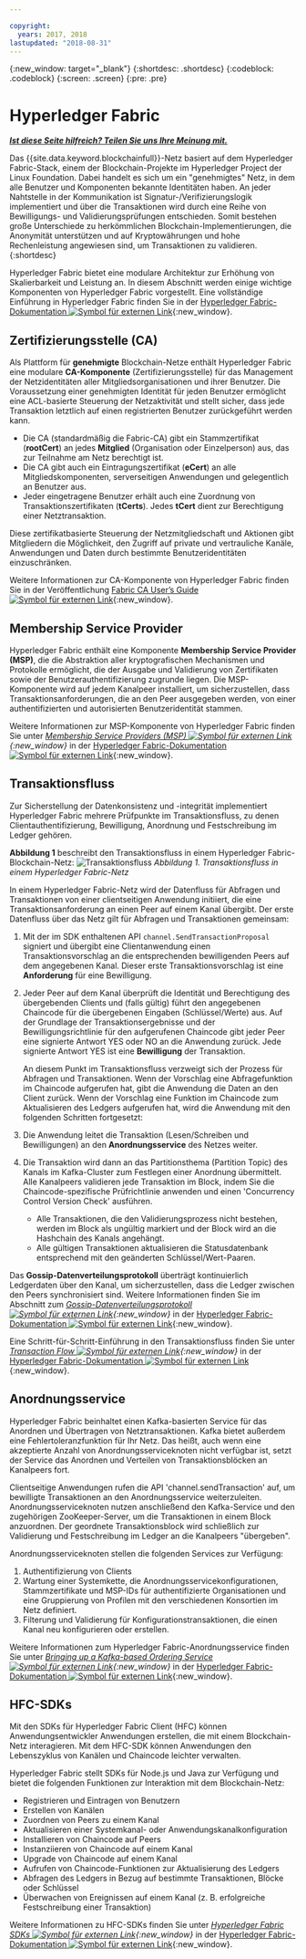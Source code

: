 ```yaml
---

copyright:
  years: 2017, 2018
lastupdated: "2018-08-31"
---
```


{:new_window: target="_blank"}
{:shortdesc: .shortdesc}
{:codeblock: .codeblock}
{:screen: .screen}
{:pre: .pre}


# Hyperledger Fabric


***[Ist diese Seite hilfreich? Teilen Sie uns Ihre Meinung mit.](https://www.surveygizmo.com/s3/4501493/IBM-Blockchain-Documentation)***


Das {{site.data.keyword.blockchainfull}}-Netz basiert auf dem Hyperledger Fabric-Stack, einem der Blockchain-Projekte im Hyperledger Project der Linux Foundation.  Dabei handelt es sich um ein "genehmigtes" Netz, in dem alle Benutzer und Komponenten bekannte Identitäten haben.  An jeder Nahtstelle in der Kommunikation ist Signatur-/Verifizierungslogik implementiert und über die Transaktionen wird durch eine Reihe von Bewilligungs- und Validierungsprüfungen entschieden.  Somit bestehen große Unterschiede zu herkömmlichen Blockchain-Implementierungen, die Anonymität unterstützen und auf Kryptowährungen und hohe Rechenleistung angewiesen sind, um Transaktionen zu validieren.  
{:shortdesc}

Hyperledger Fabric bietet eine modulare Architektur zur Erhöhung von Skalierbarkeit und Leistung an.  In diesem Abschnitt werden einige wichtige Komponenten von Hyperledger Fabric vorgestellt.  Eine vollständige Einführung in Hyperledger Fabric finden Sie in der [Hyperledger Fabric-Dokumentation ![Symbol für externen Link](../images/external_link.svg "Symbol für externen Link")](http://hyperledger-fabric.readthedocs.io/en/release-1.1/){:new_window}.  

## Zertifizierungsstelle (CA)  
Als Plattform für **genehmigte** Blockchain-Netze enthält Hyperledger Fabric eine modulare **CA-Komponente** (Zertifizierungsstelle) für das Management der Netzidentitäten aller Mitgliedsorganisationen und ihrer Benutzer. Die Voraussetzung einer genehmigten Identität für jeden Benutzer ermöglicht eine ACL-basierte Steuerung der Netzaktivität und stellt sicher, dass jede Transaktion letztlich auf einen registrierten Benutzer zurückgeführt werden kann.  
* Die CA (standardmäßig die Fabric-CA) gibt ein Stammzertifikat (**rootCert**) an jedes **Mitglied** (Organisation oder Einzelperson) aus, das zur Teilnahme am Netz berechtigt ist.
* Die CA gibt auch ein Eintragungszertifikat (**eCert**) an alle Mitgliedskomponenten, serverseitigen Anwendungen und gelegentlich an Benutzer aus.
* Jeder eingetragene Benutzer erhält auch eine Zuordnung von Transaktionszertifikaten (**tCerts**).  Jedes **tCert** dient zur Berechtigung einer Netztransaktion.

Diese zertifikatbasierte Steuerung der Netzmitgliedschaft und Aktionen gibt Mitgliedern die Möglichkeit, den Zugriff auf private und vertrauliche Kanäle, Anwendungen und Daten durch bestimmte Benutzeridentitäten einzuschränken.

Weitere Informationen zur CA-Komponente von Hyperledger Fabric finden Sie in der Veröffentlichung [Fabric CA User’s Guide ![Symbol für externen Link](../images/external_link.svg "Symbol für externen Link")](https://hyperledger-fabric-ca.readthedocs.io/en/release-1.1/){:new_window}.

## Membership Service Provider  
Hyperledger Fabric enthält eine Komponente **Membership Service Provider (MSP)**, die die Abstraktion aller kryptografischen Mechanismen und Protokolle ermöglicht, die der Ausgabe und Validierung von Zertifikaten sowie der Benutzerauthentifizierung zugrunde liegen.  Die MSP-Komponente wird auf jedem Kanalpeer installiert, um sicherzustellen, dass Transaktionsanforderungen, die an den Peer ausgegeben werden, von einer authentifizierten und autorisierten Benutzeridentität stammen.

Weitere Informationen zur MSP-Komponente von Hyperledger Fabric finden Sie unter *[Membership Service Providers (MSP) ![Symbol für externen Link](../images/external_link.svg "Symbol für externen Link")](http://hyperledger-fabric.readthedocs.io/en/release-1.1/msp.html){:new_window}* in der [Hyperledger Fabric-Dokumentation ![Symbol für externen Link](../images/external_link.svg "Symbol für externen Link")](http://hyperledger-fabric.readthedocs.io/en/release-1.1/){:new_window}.

## Transaktionsfluss  
Zur Sicherstellung der Datenkonsistenz und -integrität implementiert Hyperledger Fabric mehrere Prüfpunkte im Transaktionsfluss, zu denen Clientauthentifizierung, Bewilligung, Anordnung und Festschreibung im Ledger gehören.

**Abbildung 1** beschreibt den Transaktionsfluss in einem Hyperledger Fabric-Blockchain-Netz:
![Transaktionsfluss](../images/v10_txflow.png "Transaktionsfluss in einem Hyperledger Fabric-Netz")
*Abbildung 1. Transaktionsfluss in einem Hyperledger Fabric-Netz*

In einem Hyperledger Fabric-Netz wird der Datenfluss für Abfragen und Transaktionen von einer clientseitigen Anwendung initiiert, die eine Transaktionsanforderung an einen Peer auf einem Kanal übergibt. Der erste Datenfluss über das Netz gilt für Abfragen und Transaktionen gemeinsam:

1. Mit der im SDK enthaltenen API `channel.SendTransactionProposal` signiert und übergibt eine Clientanwendung einen Transaktionsvorschlag an die entsprechenden bewilligenden Peers auf dem angegebenen Kanal.  Dieser erste Transaktionsvorschlag ist eine **Anforderung** für eine Bewilligung.  
2. Jeder Peer auf dem Kanal überprüft die Identität und Berechtigung des übergebenden Clients und (falls gültig) führt den angegebenen Chaincode für die übergebenen Eingaben (Schlüssel/Werte) aus.  Auf der Grundlage der Transaktionsergebnisse und der Bewilligungsrichtlinie für den aufgerufenen Chaincode gibt jeder Peer eine signierte Antwort YES oder NO an die Anwendung zurück.  Jede signierte Antwort YES ist eine **Bewilligung** der Transaktion.

	An diesem Punkt im Transaktionsfluss verzweigt sich der Prozess für Abfragen und Transaktionen.  Wenn der Vorschlag eine Abfragefunktion im Chaincode aufgerufen hat, gibt die Anwendung die Daten an den Client zurück.  Wenn der Vorschlag eine Funktion im Chaincode zum Aktualisieren des Ledgers aufgerufen hat, wird die Anwendung mit den folgenden Schritten fortgesetzt:  
3. Die Anwendung leitet die Transaktion (Lesen/Schreiben und Bewilligungen) an den **Anordnungsservice** des Netzes weiter.  
4. Die Transaktion wird dann an das Partitionsthema (Partition Topic) des Kanals im Kafka-Cluster zum Festlegen einer Anordnung übermittelt.  Alle Kanalpeers validieren jede Transaktion im Block, indem Sie die Chaincode-spezifische Prüfrichtlinie anwenden und einen 'Concurrency Control Version Check' ausführen.  
	* Alle Transaktionen, die den Validierungsprozess nicht bestehen, werden im Block als ungültig markiert und der Block wird an die Hashchain des Kanals angehängt.  
	* Alle gültigen Transaktionen aktualisieren die Statusdatenbank entsprechend mit den geänderten Schlüssel/Wert-Paaren.  

Das **Gossip-Datenverteilungsprotokoll** überträgt kontinuierlich Ledgerdaten über den Kanal, um sicherzustellen, dass die Ledger zwischen den Peers synchronisiert sind.  Weitere Informationen finden Sie im Abschnitt zum *[Gossip-Datenverteilungsprotokoll ![Symbol für externen Link](../images/external_link.svg "Symbol für externen Link")](http://hyperledger-fabric.readthedocs.io/en/release-1.1/gossip.html){:new_window}* in der [Hyperledger Fabric-Dokumentation ![Symbol für externen Link](../images/external_link.svg "Symbol für externen Link")](http://hyperledger-fabric.readthedocs.io/en/release-1.1/){:new_window}.

Eine Schritt-für-Schritt-Einführung in den Transaktionsfluss finden Sie unter *[Transaction Flow ![Symbol für externen Link](../images/external_link.svg "Symbol für externen Link")](http://hyperledger-fabric.readthedocs.io/en/release-1.1/txflow.html){:new_window}* in der [Hyperledger Fabric-Dokumentation ![Symbol für externen Link](../images/external_link.svg "Symbol für externen Link")](http://hyperledger-fabric.readthedocs.io/en/release-1.1/){:new_window}.  

## Anordnungsservice
Hyperledger Fabric beinhaltet einen Kafka-basierten Service für das Anordnen und Übertragen von Netztransaktionen. Kafka bietet außerdem eine Fehlertoleranzfunktion für Ihr Netz. Das heißt, auch wenn eine akzeptierte Anzahl von Anordnungsserviceknoten nicht verfügbar ist, setzt der Service das Anordnen und Verteilen von Transaktionsblöcken an Kanalpeers fort.

Clientseitige Anwendungen rufen die API 'channel.sendTransaction' auf, um bewilligte Transaktionen an den Anordnungsservice weiterzuleiten. Anordnungsserviceknoten nutzen anschließend den Kafka-Service und den zugehörigen ZooKeeper-Server, um die Transaktionen in einem Block anzuordnen. Der geordnete Transaktionsblock wird schließlich zur Validierung und Festschreibung im Ledger an die Kanalpeers "übergeben".

Anordnungsserviceknoten stellen die folgenden Services zur Verfügung:
1. Authentifizierung von Clients
2. Wartung einer Systemkette, die Anordnungsservicekonfigurationen, Stammzertifikate und MSP-IDs für authentifizierte Organisationen und eine Gruppierung von Profilen mit den verschiedenen Konsortien im Netz definiert.
3. Filterung und Validierung für Konfigurationstransaktionen, die einen Kanal neu konfigurieren oder erstellen.  

Weitere Informationen zum Hyperledger Fabric-Anordnungsservice finden Sie unter *[Bringing up a Kafka-based Ordering Service ![Symbol für externen Link](../images/external_link.svg "Symbol für externen Link")](http://hyperledger-fabric.readthedocs.io/en/release-1.1/kafka.html){:new_window}* in der [Hyperledger Fabric-Dokumentation ![Symbol für externen Link](../images/external_link.svg "Symbol für externen Link")](http://hyperledger-fabric.readthedocs.io/en/release-1.1/){:new_window}.

## HFC-SDKs
Mit den SDKs für Hyperledger Fabric Client (HFC) können Anwendungsentwickler Anwendungen erstellen, die mit einem Blockchain-Netz interagieren. Mit dem HFC-SDK können Anwendungen den Lebenszyklus von Kanälen und Chaincode leichter verwalten.

Hyperledger Fabric stellt SDKs für Node.js und Java zur Verfügung und bietet die folgenden Funktionen zur Interaktion mit dem Blockchain-Netz:
* Registrieren und Eintragen von Benutzern
* Erstellen von Kanälen
* Zuordnen von Peers zu einem Kanal
* Aktualisieren einer Systemkanal- oder Anwendungskanalkonfiguration
* Installieren von Chaincode auf Peers
* Instanziieren von Chaincode auf einem Kanal
* Upgrade von Chaincode auf einem Kanal
* Aufrufen von Chaincode-Funktionen zur Aktualisierung des Ledgers
* Abfragen des Ledgers in Bezug auf bestimmte Transaktionen, Blöcke oder Schlüssel
* Überwachen von Ereignissen auf einem Kanal (z. B. erfolgreiche Festschreibung einer Transaktion)

Weitere Informationen zu HFC-SDKs finden Sie unter *[Hyperledger Fabric SDKs ![Symbol für externen Link](../images/external_link.svg "Symbol für externen Link")](http://hyperledger-fabric.readthedocs.io/en/release-1.1/fabric-sdks.html){:new_window}* in der [Hyperledger Fabric-Dokumentation ![Symbol für externen Link](../images/external_link.svg "Symbol für externen Link")](http://hyperledger-fabric.readthedocs.io/en/release-1.1/){:new_window}.
